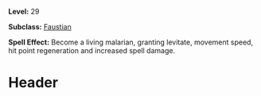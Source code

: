 <!-- TITLE: Spell: Malarian -->
<!-- SUBTITLE:  -->

**Level:** 29

**Subclass:** [Faustian](faustian)

**Spell Effect:** Become a living malarian, granting levitate, movement speed, hit point regeneration and increased spell damage.

# Header